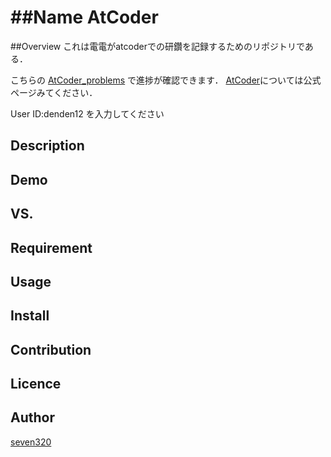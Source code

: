 

##Name
AtCoder
====

##Overview
これは電電がatcoderでの研鑽を記録するためのリポジトリである．

こちらの
[AtCoder_problems](http://beta.kenkoooo.com/atcoder/?user=&rivals=&kind=category)
で進捗が確認できます．
[AtCoder](https://atcoder.jp/?lang=ja)については公式ページみてください．

User ID:denden12
を入力してください


## Description

## Demo

## VS.

## Requirement

## Usage

## Install

## Contribution

## Licence

## Author
[seven320](https://github.com/seven320)
